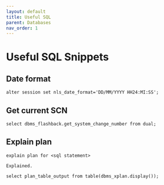 ```yaml
---
layout: default
title: Useful SQL
parent: Databases
nav_order: 1
---
```

# Useful SQL Snippets

## Date format

```
alter session set nls_date_format='DD/MM/YYYY HH24:MI:SS';
```

## Get current SCN

```
select dbms_flashback.get_system_change_number from dual;
```

## Explain plan 

```
explain plan for <sql statement>

Explained.

select plan_table_output from table(dbms_xplan.display());
```